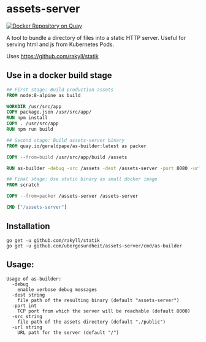 # assets-server
[![Docker Repository on Quay](https://quay.io/repository/geraldpape/as-builder/status "Docker Repository on Quay")](https://quay.io/repository/geraldpape/as-builder)

A tool to bundle a directory of files into a static HTTP server. Useful for serving html and js from Kubernetes Pods.

Uses https://github.com/rakyll/statik

## Use in a docker build stage

```Dockerfile
## First stage: Build production assets
FROM node:8-alpine as build

WORKDIR /usr/src/app
COPY package.json /usr/src/app/
RUN npm install
COPY . /usr/src/app
RUN npm run build

## Second stage: Build assets-server binary
FROM quay.io/geraldpape/as-builder:latest as packer

COPY --from=build /usr/src/app/build /assets

RUN as-builder -debug -src /assets -dest /assets-server -port 8080 -url /

## Final stage: Use static binary as small docker image
FROM scratch

COPY --from=packer /assets-server /assets-server

CMD ["/assets-server"]

```

## Installation

    go get -u github.com/rakyll/statik
    go get -u github.com/ubergesundheit/assets-server/cmd/as-builder

## Usage:

```
Usage of as-builder:
  -debug
    enable verbose debug messages
  -dest string
    file path of the resulting binary (default "assets-server")
  -port int
    TCP port from which the server will be reachable (default 8000)
  -src string
    file path of the assets directory (default "./public")
  -url string
    URL path for the server (default "/")
```
